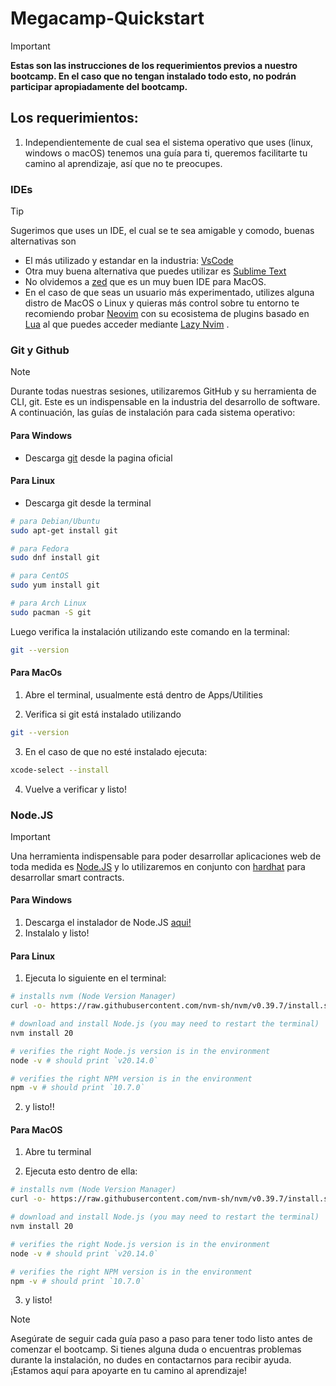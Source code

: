 # Megacamp-Quickstart

> [!IMPORTANT]
> **Estas son las instrucciones de los requerimientos previos a nuestro bootcamp. En el caso que no tengan instalado todo esto, no podrán participar apropiadamente del bootcamp.**

## Los requerimientos:

1. Independientemente de cual sea el sistema operativo que uses (linux, windows o macOS) tenemos una guía para ti, queremos facilitarte tu camino al aprendizaje, así que no te preocupes.

### IDEs

> [!TIP]
> Sugerimos que uses un IDE, el cual se te sea amigable y comodo, buenas alternativas son

- El más utilizado y estandar en la industria: [VsCode](https://code.visualstudio.com/Download)
- Otra muy buena alternativa que puedes utilizar es [Sublime Text](https://www.sublimetext.com/)
- No olvidemos a [zed](https://zed.dev/) que es un muy buen IDE para MacOS.
- En el caso de que seas un usuario más experimentado, utilizes alguna distro de MacOS o Linux y quieras más control sobre tu entorno te recomiendo probar [Neovim](https://neovim.io/) con su ecosistema de plugins basado en [Lua](https://lua.org/) al que puedes acceder mediante [Lazy Nvim](https://github.com/folke/lazy.nvim) .

### Git y Github

> [!NOTE]
> Durante todas nuestras sesiones, utilizaremos GitHub y su herramienta de CLI, git. Este es un indispensable en la industria del desarrollo de software. A continuación, las guías de instalación para cada sistema operativo:

#### Para Windows

- Descarga [git](https://www.git-scm.com/download/win) desde la pagina oficial

#### Para Linux

- Descarga git desde la terminal

```bash
# para Debian/Ubuntu
sudo apt-get install git

# para Fedora
sudo dnf install git

# para CentOS
sudo yum install git

# para Arch Linux
sudo pacman -S git

```

Luego verifica la instalación utilizando este comando en la terminal:

```bash
git --version
```

#### Para MacOs

1. Abre el terminal, usualmente está dentro de Apps/Utilities

2. Verifica si git está instalado utilizando

```bash
git --version

```

3. En el caso de que no esté instalado ejecuta:

```bash
xcode-select --install
```

4. Vuelve a verificar y listo!

### Node.JS

> [!IMPORTANT]
> Una herramienta indispensable para poder desarrollar aplicaciones web de toda medida es [Node.JS](https://nodejs.org/en) y lo utilizaremos en conjunto con [hardhat](https://hardhat.org/hardhat-runner/docs/getting-started) para desarrollar smart contracts.

#### Para Windows

1. Descarga el instalador de Node.JS [aqui!](https://nodejs.org/en/download/prebuilt-installer)
2. Instalalo y listo!

#### Para Linux

1. Ejecuta lo siguiente en el terminal:

```bash
# installs nvm (Node Version Manager)
curl -o- https://raw.githubusercontent.com/nvm-sh/nvm/v0.39.7/install.sh | bash

# download and install Node.js (you may need to restart the terminal)
nvm install 20

# verifies the right Node.js version is in the environment
node -v # should print `v20.14.0`

# verifies the right NPM version is in the environment
npm -v # should print `10.7.0`
```

2. y listo!!

#### Para MacOS

1. Abre tu terminal

2. Ejecuta esto dentro de ella:

```bash
# installs nvm (Node Version Manager)
curl -o- https://raw.githubusercontent.com/nvm-sh/nvm/v0.39.7/install.sh | bash

# download and install Node.js (you may need to restart the terminal)
nvm install 20

# verifies the right Node.js version is in the environment
node -v # should print `v20.14.0`

# verifies the right NPM version is in the environment
npm -v # should print `10.7.0`
```

3. y listo!

> [!NOTE]
> Asegúrate de seguir cada guía paso a paso para tener todo listo antes de comenzar el bootcamp. Si tienes alguna duda o encuentras problemas durante la instalación, no dudes en contactarnos para recibir ayuda. ¡Estamos aquí para apoyarte en tu camino al aprendizaje!
